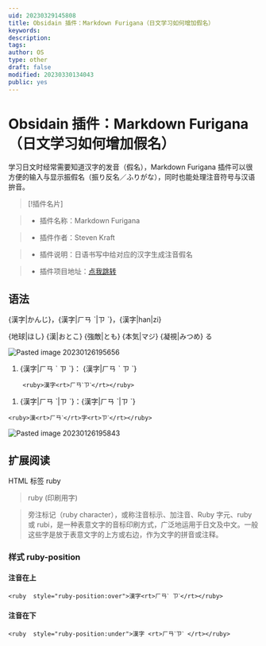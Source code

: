 ```yaml
---
uid: 20230329145808
title: Obsidain 插件：Markdown Furigana（日文学习如何增加假名）
keywords: 
description: 
tags: 
author: OS
type: other
draft: false
modified: 20230330134043
public: yes
---
```


# Obsidain 插件：Markdown Furigana（日文学习如何增加假名）

学习日文时经常需要知道汉字的发音（假名），Markdown Furigana 插件可以很方便的输入与显示振假名（振り反名／ふりがな），同时也能处理注音符号与汉语拚音。

> [!插件名片]

> - 插件名称：Markdown Furigana

> - 插件作者：Steven Kraft

> - 插件说明：日语书写中给对应的汉字生成注音假名

> - 插件项目地址：[点我跳转](https://github.com/steven-kraft/obsidian-markdown-furigana)

## 语法

{漢字|かんじ}，{漢字|ㄏㄢ ˋ|ㄗ ˋ}，{漢字|han|zi}

{地球|ほし} {漢|おとこ} {強敵|とも} {本気|マジ} {凝視|みつめ} る

![Pasted image 20230126195656](https://s1.vika.cn/space/2023/03/15/d5341f416989449dbe862587be51d994)

1. {漢字|ㄏㄢ ˋ ㄗ ˋ}： {漢字|ㄏㄢ ˋ ㄗ ˋ}

```
    <ruby>漢字<rt>ㄏㄢˋㄗˋ</rt></ruby>
```

1. {漢字|ㄏㄢ ˋ|ㄗ ˋ}：{漢字|ㄏㄢ ˋ|ㄗ ˋ}

```
<ruby>漢<rt>ㄏㄢˋ</rt>字<rt>ㄗˋ</rt></ruby>
```

![Pasted image 20230126195843](https://s1.vika.cn/space/2023/03/15/831470adffd04500ab28e03c53a21a80)

## 扩展阅读

HTML 标签 ruby

> ruby (印刷用字)

> 旁注标记（ruby character），或称注音标示、加注音、Ruby 字元、ruby 或 rubi，是一种表意文字的音标印刷方式，广泛地运用于日文及中文。一般这些字是放于表意文字的上方或右边，作为文字的拼音或注释。

### 样式 ruby-position

#### 注音在上

```
<ruby  style="ruby-position:over">漢字<rt>ㄏㄢˋ ㄗˋ</rt></ruby>
```

#### 注音在下

```
<ruby  style="ruby-position:under">漢字 <rt>ㄏㄢˋㄗˋ </rt></ruby>
```